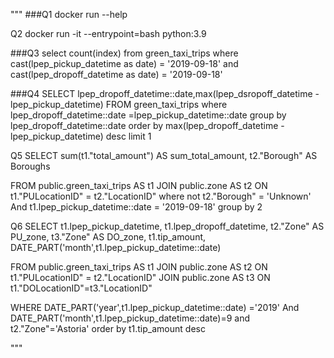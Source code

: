 """
###Q1
docker run --help

Q2
docker run -it --entrypoint=bash python:3.9



###Q3
select count(index)
from green_taxi_trips
where cast(lpep_pickup_datetime as date) = '2019-09-18' and cast(lpep_dropoff_datetime as date) = '2019-09-18'



###Q4
SELECT lpep_dropoff_datetime::date,max(lpep_dsropoff_datetime - lpep_pickup_datetime) FROM green_taxi_trips
where lpep_dropoff_datetime::date =lpep_pickup_datetime::date 
group by lpep_dropoff_datetime::date
order by max(lpep_dropoff_datetime - lpep_pickup_datetime) desc
limit 1

Q5
SELECT
  sum(t1."total_amount") AS sum_total_amount,
  t2."Borough" AS Boroughs
  
FROM public.green_taxi_trips AS t1
JOIN  public.zone AS t2
  ON t1."PULocationID" = t2."LocationID"
  where not t2."Borough" = 'Unknown' And t1.lpep_pickup_datetime::date = '2019-09-18'
  group by 2

Q6
SELECT
  t1.lpep_pickup_datetime,
  t1.lpep_dropoff_datetime,
  t2."Zone" AS PU_zone,
  t3."Zone" AS DO_zone,
  t1.tip_amount,
  DATE_PART('month',t1.lpep_pickup_datetime::date)
  
FROM public.green_taxi_trips AS t1
JOIN  public.zone AS t2
  ON t1."PULocationID" = t2."LocationID"
JOIN  public.zone AS t3
  ON t1."DOLocationID"=t3."LocationID"

WHERE DATE_PART('year',t1.lpep_pickup_datetime::date) ='2019' And DATE_PART('month',t1.lpep_pickup_datetime::date)=9
  and t2."Zone"='Astoria'
  order by t1.tip_amount desc


  
  


"""